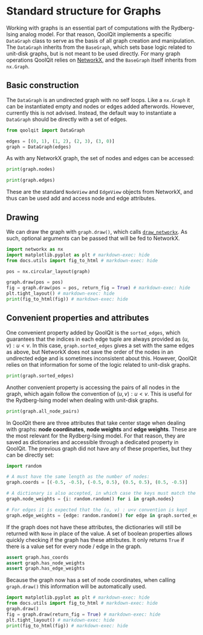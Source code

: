 # Standard structure for Graphs

Working with graphs is an essential part of computations with the Rydberg-Ising analog model. For that reason, QoolQit implements a specific `DataGraph` class to serve as the basis of all graph creation and manipulation. The `DataGraph` inherits from the `BaseGraph`, which sets base logic related to unit-disk graphs, but is not meant to be used directly. For many graph operations QoolQit relies on [NetworkX](https://networkx.org/), and the `BaseGraph` itself inherits from `nx.Graph`.


## Basic construction

The `DataGraph` is an undirected graph with no self loops. Like a `nx.Graph` it can be instantiated empty and nodes or edges added afterwords. However, currently this is not advised. Instead, the default way to instantiate a `DataGraph` should be directly with a set of edges.

```python exec="on" source="material-block" session="graphs"
from qoolqit import DataGraph

edges = [(0, 1), (1, 2), (2, 3), (3, 0)]
graph = DataGraph(edges)
```

As with any NetworkX graph, the set of nodes and edges can be accessed:

```python exec="on" source="material-block" result="json" session="graphs"
print(graph.nodes)
```
```python exec="on" source="material-block" result="json" session="graphs"
print(graph.edges)
```

These are the standard `NodeView` and `EdgeView` objects from NetworkX, and thus can be used add and access node and edge attributes.

## Drawing

We can draw the graph with `graph.draw()`, which calls [`draw_networkx`](https://networkx.org/documentation/stable/reference/generated/networkx.drawing.nx_pylab.draw_networkx.html). As such, optional arguments can be passed that will be fed to NetworkX.
```python exec="on" source="material-block" html="1" session="graphs"
import networkx as nx
import matplotlib.pyplot as plt # markdown-exec: hide
from docs.utils import fig_to_html # markdown-exec: hide

pos = nx.circular_layout(graph)

graph.draw(pos = pos)
fig = graph.draw(pos = pos, return_fig = True) # markdown-exec: hide
plt.tight_layout() # markdown-exec: hide
print(fig_to_html(fig)) # markdown-exec: hide
```

## Convenient properties and attributes

One convenient property added by QoolQit is the `sorted_edges`, which guarantees that the indices in each edge tuple are always provided as $(u, v):u<v$. In this case, `graph.sorted_edges` gives a set with the same edges as above, but NetworkX does not save the order of the nodes in an undirected edge and is sometimes inconsistent about this. However, QoolQit relies on that information for some of the logic related to unit-disk graphs.

```python exec="on" source="material-block" result="json" session="graphs"
print(graph.sorted_edges)
```

Another convenient property is accessing the pairs of all nodes in the graph, which again follow the convention of $(u, v):u<v$. This is useful for the Rydberg-Ising model when dealing with unit-disk graphs.
```python exec="on" source="material-block" result="json" session="graphs"
print(graph.all_node_pairs)
```

In QoolQit there are three attributes that take center stage when dealing with graphs: **node coordinates**, **node weights** and **edge weights**. These are the most relevant for the Rydberg-Ising model. For that reason, they are saved as dictionaries and accessible through a dedicated property in QoolQit. The previous graph did not have any of these properties, but they can be directly set:

```python exec="on" source="material-block" session="graphs"
import random

# A must have the same length as the number of nodes:
graph.coords = [(-0.5, -0.5), (-0.5, 0.5), (0.5, 0.5), (0.5, -0.5)]

# A dictionary is also accepted, in which case the keys must match the graph
graph.node_weights = {i: random.random() for i in graph.nodes}

# For edges it is expected that the (u, v) : u<v convention is kept
graph.edge_weights = {edge: random.random() for edge in graph.sorted_edges}
```

If the graph does not have these attributes, the dictionaries will still be returned with `None` in place of the value.
A set of boolean properties allows quickly checking if the graph has these attributes. It only returns `True` if there is a value set for every node / edge in the graph.

```python exec="on" source="material-block" session="graphs"
assert graph.has_coords
assert graph.has_node_weights
assert graph.has_edge_weights
```

Because the graph now has a set of node coordinates, when calling `graph.draw()` this information will be automatically used.

```python exec="on" source="material-block" html="1" session="graphs"
import matplotlib.pyplot as plt # markdown-exec: hide
from docs.utils import fig_to_html # markdown-exec: hide
graph.draw()
fig = graph.draw(return_fig = True) # markdown-exec: hide
plt.tight_layout() # markdown-exec: hide
print(fig_to_html(fig)) # markdown-exec: hide
```
